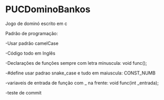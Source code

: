 # PUCDominoBankos
Jogo de dominó escrito em c


Padrão de programação:

-Usar padrão camelCase

-Código todo em Inglês

-Declarações de funções sempre com letra minuscula:  void func();
  
-#define usar padrao snake_case e tudo em maiuscula:  CONST_NUMB
  
-variaveis de entrada de função com _ na frente:  void func(int _entrada);
 
-teste de commit